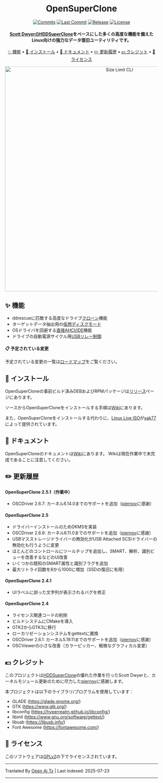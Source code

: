 <h1 align="center">
  <br>
  OpenSuperClone
  <br>
</h1>

<div align="center">

  [![Commits](https://badgen.net/github/commits/ispillmydrink/opensuperclone/main)](https://github.com/ISpillMyDrink/OpenSuperClone/commits/main)
  [![Last Commit](https://badgen.net/github/last-commit/ispillmydrink/opensuperclone/main)](https://github.com/ISpillMyDrink/OpenSuperClone/commits/main)
  [![Release](https://badgen.net/github/release/ispillmydrink/opensuperclone)](https://github.com/ISpillMyDrink/OpenSuperClone/releases)
  [![License](https://badgen.net/github/license/ispillmydrink/opensuperclone)](https://github.com/ISpillMyDrink/OpenSuperClone/blob/main/LICENSE)
  
</div>

<h4 align="center">
  <a href="https://www.hddsuperclone.com/">Scott DwyerのHDDSuperClone</a>をベースにした多くの高度な機能を備えたLinux向けの強力なデータ復旧ユーティリティです。
</h4>

<p align="center">
  <a href="#-features">✨ 機能</a> •
  <a href="#-installation">💾 インストール</a> •
  <a href="#-documentation">📖 ドキュメント</a> •
  <a href="#%EF%B8%8F-changelog">✏️ 更新履歴</a> •
  <a href="#-credits">💵 クレジット</a> •
  <a href="#-license">📄 ライセンス</a>
</p>

<p align="center">
  <img src="https://raw.githubusercontent.com/ISpillMyDrink/OpenSuperClone/main/./doc/opensuperclone.gif" alt="Size Limit CLI" width="738">
</p>

## ✨ 機能

* ddrescueに匹敵する高度なドライブ<a href="https://github.com/ISpillMyDrink/OpenSuperClone/wiki/Clone-Mode">クローン</a>機能
* ターゲットデータ抽出用の<a href="https://github.com/ISpillMyDrink/OpenSuperClone/wiki/Virtual-Disk-Mode">仮想ディスクモード</a>
* OSドライバを回避する<a href="https://github.com/ISpillMyDrink/OpenSuperClone/wiki/Direct-Modes">直接AHCI/IDE</a>機能
* ドライブの自動電源サイクル用<a href="https://github.com/ISpillMyDrink/OpenSuperClone/wiki/Relay-Operation">USBリレー制御</a>

#### 📋 予定されている変更

予定されている変更の一覧は<a href="https://github.com/users/ISpillMyDrink/projects/2">ロードマップ</a>をご覧ください。

## 💾 インストール

OpenSuperCloneの事前ビルド済みDEBおよびRPMパッケージは<a href=https://github.com/ISpillMyDrink/OpenSuperClone/releases>リリース</a>ページにあります。

ソースからOpenSuperCloneをインストールする手順は<a href="https://github.com/ISpillMyDrink/OpenSuperClone/wiki/Compiling-from-Source">Wiki</a>にあります。

また、OpenSuperCloneをインストールする代わりに、<a href="https://sourceforge.net/projects/opensuperclone-live/">Linux Live ISO</a>が<a href="https://sourceforge.net/u/xak77/profile/">xak77</a>によって提供されています。

## 📖 ドキュメント

OpenSuperCloneのドキュメントは<a href="https://github.com/ISpillMyDrink/OpenSuperClone/wiki">Wiki</a>にあります。
Wikiは現在作業中で未完成であることに注意してください。

## ✏️ 更新履歴

#### OpenSuperClone 2.5.1（作業中）

* OSCDriver 2.6.7: カーネル6.14.0までのサポートを追加（<a href="https://github.com/ISpillMyDrink/OpenSuperClone/pull/25">piernov</a>に感謝）

#### OpenSuperClone 2.5

* ドライバーインストールのためDKMSを実装
* OSCDriver 2.6.6: カーネル6.11.0までのサポートを追加（<a href="https://github.com/ISpillMyDrink/OpenSuperClone/pull/19">piernov</a>に感謝）
* USBマスストレージドライバーの無効化がUSB Attached SCSIドライバーの無効化も行うように変更
* ほとんどのコントロールにツールチップを追加し、SMART、解析、識別ビューを改善するなどのUI改善
* いくつかの既知のSMART属性と識別フラグを追加
* 最大リトライ回数を8から1000に増加（SSDの復旧に有用）

#### OpenSuperClone 2.4.1

* UIラベルに誤った文字列が表示されるバグを修正

#### OpenSuperClone 2.4

* ライセンス関連コードの削除
* ビルドシステムにCMakeを導入
* GTK2からGTK3に移行
* ローカリゼーションシステムをgettextに置換
* OSCDriver 2.6.1: カーネル5.19.11までのサポートを追加（<a href="https://github.com/piernov/">piernov</a>に感謝）
* OSCViewerの小さな改善（カラーピッカー、軽微なグラフィカル変更）

## 💵 クレジット

このプロジェクトは<a href="https://www.hddsuperclone.com/">HDDSuperClone</a>の優れた作業を行ったScott Dwyerと、カーネルモジュール更新のために尽力した<a href="https://github.com/piernov/">piernov</a>に感謝します。

本プロジェクトは以下のライブラリ/プログラムを使用しています：
* GLADE (https://glade.gnome.org/)
* GTK (https://www.gtk.org/)
* libconfig (https://hyperrealm.github.io/libconfig/)
* libintl (https://www.gnu.org/software/gettext/)
* libusb (https://libusb.info/)
* Font Awesome (https://fontawesome.com/)

## 📄 ライセンス

このソフトウェアは[GPLv2](LICENSE)の下でライセンスされています。



---

Tranlated By [Open Ai Tx](https://github.com/OpenAiTx/OpenAiTx) | Last indexed: 2025-07-23

---